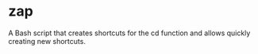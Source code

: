 # zap
A Bash script that creates shortcuts for the cd function and allows quickly creating new shortcuts. 
